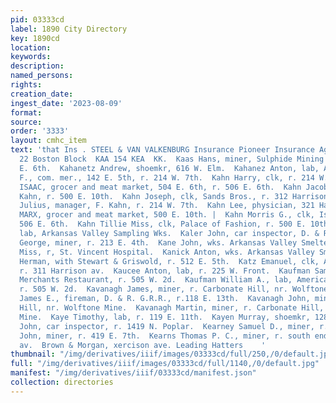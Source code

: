 ```yaml
---
pid: 03333cd
label: 1890 City Directory
key: 1890cd
location: 
keywords: 
description: 
named_persons: 
rights: 
creation_date: 
ingest_date: '2023-08-09'
format: 
source: 
order: '3333'
layout: cmhc_item
text: 'that Ins . STEEL & VAN VALKENBURG Insurance Pioneer Insurance Agency, 21 and
  22 Boston Block  KAA 154 KEA  KK.  Kaas Hans, miner, Sulphide Mining Co., r. 228
  E. 6th.  Kahanetz Andrew, shoemkr, 616 W. Elm.  Kahanez Anton, lab, American Smelter.  Kahn
  F., com. mer., 142 E. 5th, r. 214 W. 7th.  Kahn Harry, clk, r. 214 W. ‘7th.  KAHN
  ISAAC, grocer and meat market, 504 E. 6th, r. 506 E. 6th.  Kahn Jacob A., clk, Marx
  Kahn, r. 500 E. 10th.  Kahn Joseph, clk, Sands Bros., r. 312 Harrison av.  Kahn
  Julius, manager, F. Kahn, r. 214 W. 7th.  Kahn Lee, physician, 321 Harrison av.  KAHN
  MARX, grocer and meat market, 500 E. 10th. |  Kahn Morris G., clk, Isaac Kahn, r.
  506 E. 6th.  Kahn Tillie Miss, clk, Palace of Fashion, r. 500 E. 10th.  Kaiser Martin,
  lab, Arkansas Valley Sampling Wks.  Kaler John, car inspector, D. & R. G. R. R.  Kane
  George, miner, r. 213 E. 4th.  Kane John, wks. Arkansas Valley Smelter.  Kane Katie
  Miss, r, St. Vincent Hospital.  Kanick Anton, wks. Arkansas Valley Smelter.  Kantzler
  Herman, with Stewart & Griswold, r. 512 E. 5th.  Katz Emanuel, clk, Adolph Schayer,
  r. 311 Harrison av.  Kaucee Anton, lab, r. 225 W. Front.  Kaufman Samuel S., yardman,
  Merchants Restaurant, r. 505 W. 2d.  Kaufman William A., lab, American Smelter,
  r. 505 W. 2d.  Kavanagh James, miner, r. Carbonate Hill, nr. Wolftone Mine.  Kavanagh
  James E., fireman, D. & R. G.R.R., r.118 E. 13th.  Kavanagh John, miner, r. Carbonate
  Hill, nr. Wolftone Mine.  Kavanagh Martin, miner, r. Carbonate Hill, nr. Wolftone
  Mine.  Kaye Timothy, lab, r. 119 E. 11th.  Kayen Murray, shoemkr, 128 Harrison av.  Kaylor
  John, car inspector, r. 1419 N. Poplar.  Kearney Samuel D., miner, r. American House.  Kearns
  John, miner, r. 419 E. 7th.  Kearns Thomas P. C., miner, r. south end of Toledo
  av.  Brown & Morgan, xercison ave. Leading Hatters    '
thumbnail: "/img/derivatives/iiif/images/03333cd/full/250,/0/default.jpg"
full: "/img/derivatives/iiif/images/03333cd/full/1140,/0/default.jpg"
manifest: "/img/derivatives/iiif/03333cd/manifest.json"
collection: directories
---
```

